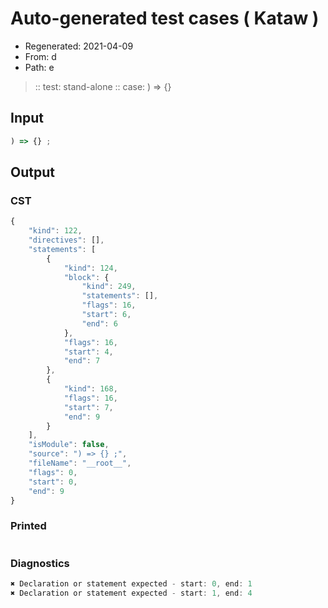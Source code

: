 # Auto-generated test cases ( Kataw )
- Regenerated: 2021-04-09
- From: d
- Path: e
> :: test: stand-alone
> :: case: ) => {}
## Input

`````js
) => {} ;
`````

## Output

### CST

```javascript
{
    "kind": 122,
    "directives": [],
    "statements": [
        {
            "kind": 124,
            "block": {
                "kind": 249,
                "statements": [],
                "flags": 16,
                "start": 6,
                "end": 6
            },
            "flags": 16,
            "start": 4,
            "end": 7
        },
        {
            "kind": 168,
            "flags": 16,
            "start": 7,
            "end": 9
        }
    ],
    "isModule": false,
    "source": ") => {} ;",
    "fileName": "__root__",
    "flags": 0,
    "start": 0,
    "end": 9
}
```

### Printed

```javascript

```

### Diagnostics

```javascript
✖ Declaration or statement expected - start: 0, end: 1
✖ Declaration or statement expected - start: 1, end: 4

```

